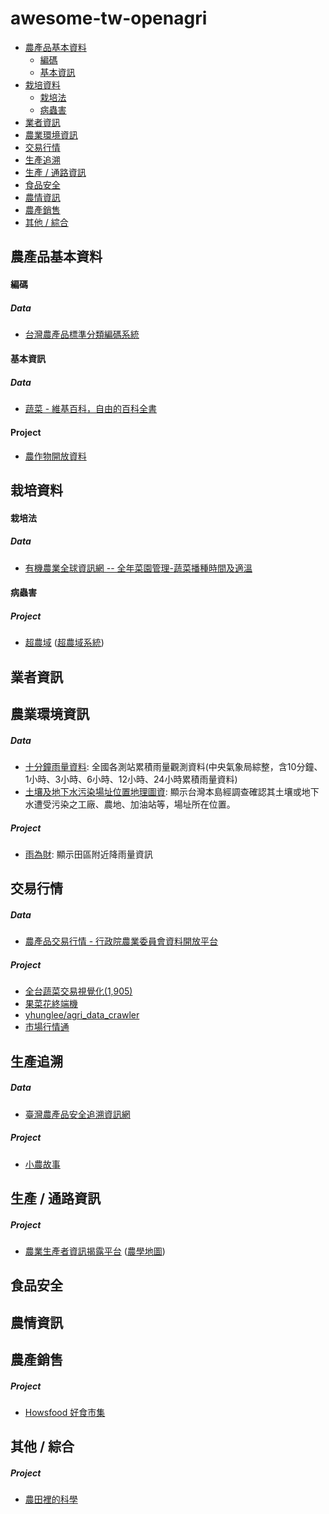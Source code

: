# awesome-tw-openagri

- [農產品基本資料](#農產品基本資料)
  - [編碼](#編碼)
  - [基本資訊](#基本資訊)
- [栽培資料](#栽培資料)
  - [栽培法](#栽培法)
  - [病蟲害](#病蟲害)
- [業者資訊](#業者資訊)
- [農業環境資訊](#農業環境資訊)
- [交易行情](#交易行情)
- [生產追溯](#生產追溯)
- [生產 / 通路資訊](#生產--通路資訊)
- [食品安全](#食品安全)
- [農情資訊](#農情資訊)
- [農產銷售](#農產銷售)
- [其他 / 綜合](#其他--綜合)

## 農產品基本資料

#### 編碼

##### Data

* [台灣農產品標準分類編碼系統](http://coa.gs1tw.org/app/COA/COAUser_Search.jsp?MTOP=A)

#### 基本資訊

##### Data

* [蔬菜 - 維基百科，自由的百科全書](https://zh.wikipedia.org/wiki/%E8%94%AC%E8%8F%9C#.E7.A7.8D.E7.B1.BB)

#### Project

* [農作物開放資料](https://g0v.hackpad.com/temp-kCmdNxq7RUe)

## 栽培資料

#### 栽培法

##### Data

* [有機農業全球資訊網 -- 全年菜園管理-蔬菜播種時間及適溫 ](http://info.organic.org.tw/supergood/front/bin/ptdetail.phtml?Part=22-2&PreView=1)

#### 病蟲害

##### Project

* [超農域](https://g0v.hackpad.com/ep/group/tg4zk2ixiDn) ([超農域系統](http://g0v.github.io/agriculture/pesticide/usages/))

## 業者資訊

## 農業環境資訊

##### Data

* [十分鐘雨量資料](http://opendata.epa.gov.tw/Data/Contents/RainTenMin/): 全國各測站累積雨量觀測資料(中央氣象局綜整，含10分鐘、1小時、3小時、6小時、12小時、24小時累積雨量資料)
* [土壤及地下水污染場址位置地理圖資](http://opendata.epa.gov.tw/Data/GeoDetails/GISP24/): 顯示台灣本島經調查確認其土壤或地下水遭受污染之工廠、農地、加油站等，場址所在位置。

##### Project

* [雨為財](http://odrain.devdon.com/home): 顯示田區附近降雨量資訊

## 交易行情

##### Data

* [農產品交易行情 - 行政院農業委員會資料開放平台](http://data.coa.gov.tw/Query/ServiceDetail.aspx?id=037)

##### Project

* [全台蔬菜交易視覺化(1,905)](http://muyueh.com/30/veggieprice/ggplot2/)
* [果菜花終端機](http://muyueh.com/30/veggie_c/list.html)
* [yhunglee/agri_data_crawler](https://github.com/yhunglee/agri_data_crawler)
* [市場行情通](http://www.markettrade.com.tw/)

## 生產追溯

##### Data

* [臺灣農產品安全追溯資訊網](http://taft.coa.gov.tw/)

##### Project

* [小農故事](http://g0v.github.io/farmers/public/index.html)

## 生產 / 通路資訊

##### Project

* [農業生產者資訊揭露平台](https://g0v.hackpad.com/gvkD1y2n6vg) ([農學地圖](http://g0v.github.io/farmer/))

## 食品安全

## 農情資訊

## 農產銷售

##### Project

* [Howsfood 好食市集](http://g0v.github.io/howsfood-mockup/public/)

## 其他 / 綜合

##### Project

* [農田裡的科學](https://openlabtaipei.hackpad.com/FhTATL8IGga)
